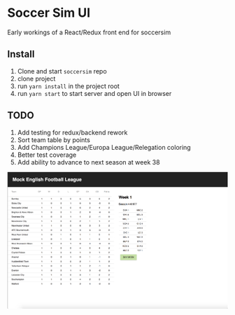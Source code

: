 # Soccer Sim UI
Early workings of a React/Redux front end for soccersim

## Install
1. Clone and start `soccersim` repo
1. clone project
1. run `yarn install` in the project root
1. run `yarn start` to start server and open UI in browser


## TODO
1. Add testing for redux/backend rework
1. Sort team table by points
1. Add Champions League/Europa League/Relegation coloring
1. Better test coverage
1. Add ability to advance to next season at week 38

![Alt text](/assets/ui_screenshot_v2.png?raw=true "UI Screenshot")
